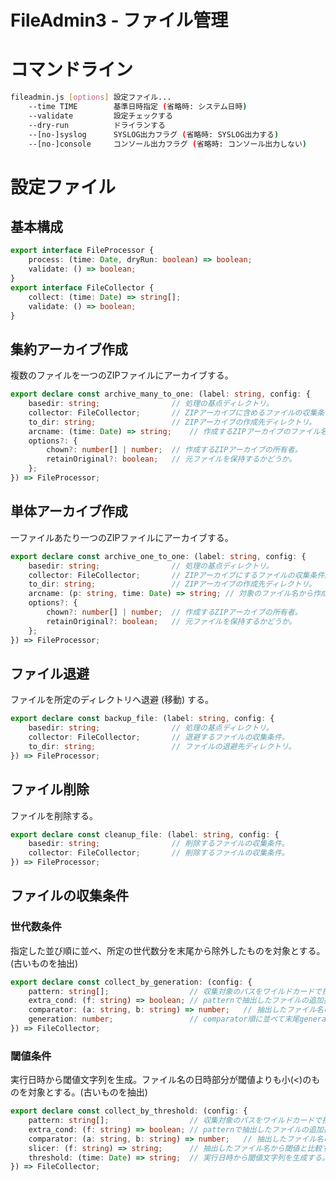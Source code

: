 FileAdmin3 - ファイル管理
========================

# コマンドライン
```bash
fileadmin.js [options] 設定ファイル...
    --time TIME        基準日時指定 (省略時: システム日時)
    --validate         設定チェックする
    --dry-run          ドライランする
    --[no-]syslog      SYSLOG出力フラグ (省略時: SYSLOG出力する)
    --[no-]console     コンソール出力フラグ (省略時: コンソール出力しない)
```

# 設定ファイル
## 基本構成
```TypeScript
export interface FileProcessor {
    process: (time: Date, dryRun: boolean) => boolean;
    validate: () => boolean;
}
export interface FileCollector {
    collect: (time: Date) => string[];
    validate: () => boolean;
}
```

## 集約アーカイブ作成
複数のファイルを一つのZIPファイルにアーカイブする。
```TypeScript
export declare const archive_many_to_one: (label: string, config: {
    basedir: string;                // 処理の基点ディレクトリ。
    collector: FileCollector;       // ZIPアーカイブに含めるファイルの収集条件。
    to_dir: string;                 // ZIPアーカイブの作成先ディレクトリ。
    arcname: (time: Date) => string;    // 作成するZIPアーカイブのファイル名。
    options?: {
        chown?: number[] | number;  // 作成するZIPアーカイブの所有者。
        retainOriginal?: boolean;   // 元ファイルを保持するかどうか。
    };
}) => FileProcessor;
```

## 単体アーカイブ作成
一ファイルあたり一つのZIPファイルにアーカイブする。
```TypeScript
export declare const archive_one_to_one: (label: string, config: {
    basedir: string;                // 処理の基点ディレクトリ。
    collector: FileCollector;       // ZIPアーカイブにするファイルの収集条件。
    to_dir: string;                 // ZIPアーカイブの作成先ディレクトリ。
    arcname: (p: string, time: Date) => string; // 対象のファイル名から作成するZIPアーカイブファイル名。
    options?: {
        chown?: number[] | number;  // 作成するZIPアーカイブの所有者。
        retainOriginal?: boolean;   // 元ファイルを保持するかどうか。
    };
}) => FileProcessor;
```

## ファイル退避
ファイルを所定のディレクトリへ退避 (移動) する。
```TypeScript
export declare const backup_file: (label: string, config: {
    basedir: string;                // 処理の基点ディレクトリ。
    collector: FileCollector;       // 退避するファイルの収集条件。
    to_dir: string;                 // ファイルの退避先ディレクトリ。
}) => FileProcessor;
```

## ファイル削除
ファイルを削除する。
```TypeScript
export declare const cleanup_file: (label: string, config: {
    basedir: string;                // 削除するファイルの収集条件。
    collector: FileCollector;       // 削除するファイルの収集条件。
}) => FileProcessor;
```

## ファイルの収集条件
### 世代数条件
指定した並び順に並べ、所定の世代数分を末尾から除外したものを対象とする。(古いものを抽出)
```TypeScript
export declare const collect_by_generation: (config: {
    pattern: string[];                  // 収集対象のパスをワイルドカードで指定。
    extra_cond: (f: string) => boolean; // patternで抽出したファイルの追加抽出条件。省略可。
    comparator: (a: string, b: string) => number;   // 抽出したファイル名の並び順。patternを複数指定した場合は要素ごとに整列する。省略可。
    generation: number;                 // comparator順に並べて末尾generation件を除いたものを対象とする (古いものを抽出)。
}) => FileCollector;
```

### 閾値条件
実行日時から閾値文字列を生成。ファイル名の日時部分が閾値よりも小(<)のものを対象とする。(古いものを抽出)
```TypeScript
export declare const collect_by_threshold: (config: {
    pattern: string[];                  // 収集対象のパスをワイルドカードで指定。
    extra_cond: (f: string) => boolean; // patternで抽出したファイルの追加抽出条件。省略可。
    comparator: (a: string, b: string) => number;   // 抽出したファイル名の並び順。patternを複数指定した場合は要素ごとに整列する。省略可。
    slicer: (f: string) => string;      // 抽出したファイル名から閾値と比較するための文字列を生成する。
    threshold: (time: Date) => string;  // 実行日時から閾値文字列を生成する。この閾値文字列よりも小(<)のものを対象とする (古いものを抽出)。
}) => FileCollector;
```
